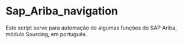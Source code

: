 # Sap_Ariba_navigation
Este script serve para automação de algumas funções do SAP Ariba, módulo Sourcing, em português.
